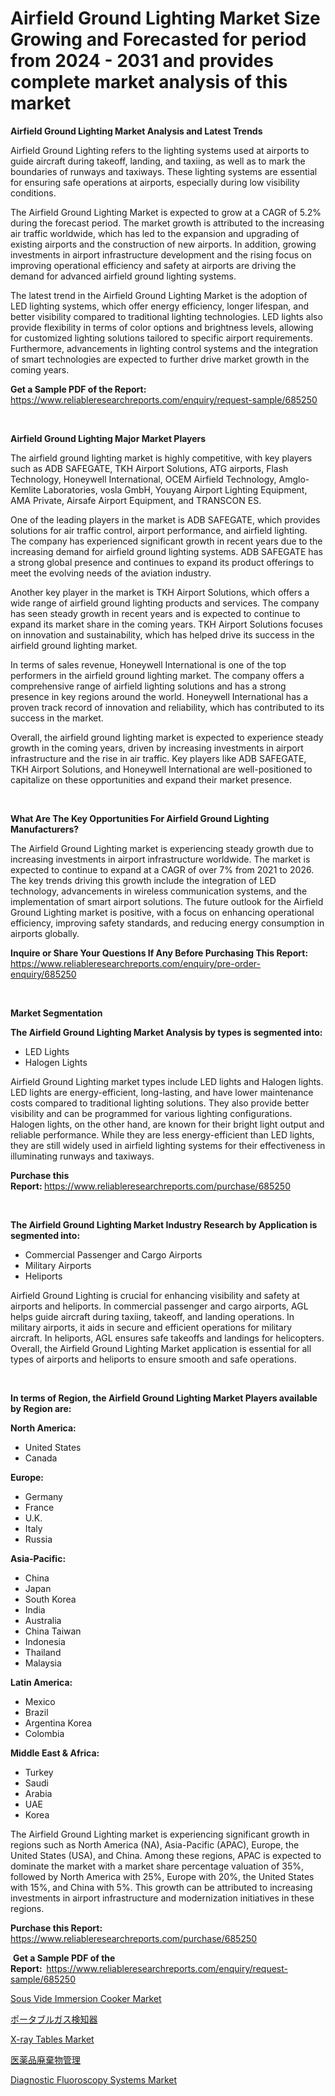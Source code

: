 <p><h1>Airfield Ground Lighting Market Size Growing and Forecasted for period from 2024 - 2031 and provides complete market analysis of this market</h1></p><p><strong>Airfield Ground Lighting Market Analysis and Latest Trends</strong></p>
<p><p>Airfield Ground Lighting refers to the lighting systems used at airports to guide aircraft during takeoff, landing, and taxiing, as well as to mark the boundaries of runways and taxiways. These lighting systems are essential for ensuring safe operations at airports, especially during low visibility conditions.</p><p>The Airfield Ground Lighting Market is expected to grow at a CAGR of 5.2% during the forecast period. The market growth is attributed to the increasing air traffic worldwide, which has led to the expansion and upgrading of existing airports and the construction of new airports. In addition, growing investments in airport infrastructure development and the rising focus on improving operational efficiency and safety at airports are driving the demand for advanced airfield ground lighting systems.</p><p>The latest trend in the Airfield Ground Lighting Market is the adoption of LED lighting systems, which offer energy efficiency, longer lifespan, and better visibility compared to traditional lighting technologies. LED lights also provide flexibility in terms of color options and brightness levels, allowing for customized lighting solutions tailored to specific airport requirements. Furthermore, advancements in lighting control systems and the integration of smart technologies are expected to further drive market growth in the coming years.</p></p>
<p><strong>Get a Sample PDF of the Report:&nbsp;</strong> <a href="https://www.reliableresearchreports.com/enquiry/request-sample/685250">https://www.reliableresearchreports.com/enquiry/request-sample/685250</a></p>
<p>&nbsp;</p>
<p><strong>Airfield Ground Lighting Major Market Players</strong></p>
<p><p>The airfield ground lighting market is highly competitive, with key players such as ADB SAFEGATE, TKH Airport Solutions, ATG airports, Flash Technology, Honeywell International, OCEM Airfield Technology, Amglo-Kemlite Laboratories, vosla GmbH, Youyang Airport Lighting Equipment, AMA Private, Airsafe Airport Equipment, and TRANSCON ES.</p><p>One of the leading players in the market is ADB SAFEGATE, which provides solutions for air traffic control, airport performance, and airfield lighting. The company has experienced significant growth in recent years due to the increasing demand for airfield ground lighting systems. ADB SAFEGATE has a strong global presence and continues to expand its product offerings to meet the evolving needs of the aviation industry.</p><p>Another key player in the market is TKH Airport Solutions, which offers a wide range of airfield ground lighting products and services. The company has seen steady growth in recent years and is expected to continue to expand its market share in the coming years. TKH Airport Solutions focuses on innovation and sustainability, which has helped drive its success in the airfield ground lighting market.</p><p>In terms of sales revenue, Honeywell International is one of the top performers in the airfield ground lighting market. The company offers a comprehensive range of airfield lighting solutions and has a strong presence in key regions around the world. Honeywell International has a proven track record of innovation and reliability, which has contributed to its success in the market.</p><p>Overall, the airfield ground lighting market is expected to experience steady growth in the coming years, driven by increasing investments in airport infrastructure and the rise in air traffic. Key players like ADB SAFEGATE, TKH Airport Solutions, and Honeywell International are well-positioned to capitalize on these opportunities and expand their market presence.</p></p>
<p>&nbsp;</p>
<p><strong>What Are The Key Opportunities For Airfield Ground Lighting Manufacturers?</strong></p>
<p><p>The Airfield Ground Lighting market is experiencing steady growth due to increasing investments in airport infrastructure worldwide. The market is expected to continue to expand at a CAGR of over 7% from 2021 to 2026. The key trends driving this growth include the integration of LED technology, advancements in wireless communication systems, and the implementation of smart airport solutions. The future outlook for the Airfield Ground Lighting market is positive, with a focus on enhancing operational efficiency, improving safety standards, and reducing energy consumption in airports globally.</p></p>
<p><strong>Inquire or Share Your Questions If Any Before Purchasing This Report:</strong> <a href="https://www.reliableresearchreports.com/enquiry/pre-order-enquiry/685250">https://www.reliableresearchreports.com/enquiry/pre-order-enquiry/685250</a></p>
<p>&nbsp;</p>
<p><strong>Market Segmentation</strong></p>
<p><strong>The Airfield Ground Lighting Market Analysis by types is segmented into:</strong></p>
<p><ul><li>LED Lights</li><li>Halogen Lights</li></ul></p>
<p><p>Airfield Ground Lighting market types include LED lights and Halogen lights. LED lights are energy-efficient, long-lasting, and have lower maintenance costs compared to traditional lighting solutions. They also provide better visibility and can be programmed for various lighting configurations. Halogen lights, on the other hand, are known for their bright light output and reliable performance. While they are less energy-efficient than LED lights, they are still widely used in airfield lighting systems for their effectiveness in illuminating runways and taxiways.</p></p>
<p><strong>Purchase this Report:&nbsp;</strong><a href="https://www.reliableresearchreports.com/purchase/685250">https://www.reliableresearchreports.com/purchase/685250</a></p>
<p>&nbsp;</p>
<p><strong>The Airfield Ground Lighting Market Industry Research by Application is segmented into:</strong></p>
<p><ul><li>Commercial Passenger and Cargo Airports</li><li>Military Airports</li><li>Heliports</li></ul></p>
<p><p>Airfield Ground Lighting is crucial for enhancing visibility and safety at airports and heliports. In commercial passenger and cargo airports, AGL helps guide aircraft during taxiing, takeoff, and landing operations. In military airports, it aids in secure and efficient operations for military aircraft. In heliports, AGL ensures safe takeoffs and landings for helicopters. Overall, the Airfield Ground Lighting Market application is essential for all types of airports and heliports to ensure smooth and safe operations.</p></p>
<p>&nbsp;</p>
<p><strong>In terms of Region, the Airfield Ground Lighting Market Players available by Region are:</strong></p>
<p>
    <p> <strong> North America: </strong>
        <ul>
            <li>United States</li>
            <li>Canada</li>
        </ul>
        </p> 
    <p> <strong> Europe: </strong>
        <ul>
            <li>Germany</li>
            <li>France</li>
            <li>U.K.</li>
            <li>Italy</li>
            <li>Russia</li>
        </ul>
        </p> 
    <p> <strong> Asia-Pacific: </strong>
        <ul>
            <li>China</li>
            <li>Japan</li>
            <li>South Korea</li>
            <li>India</li>
            <li>Australia</li>
            <li>China Taiwan</li>
            <li>Indonesia</li>
            <li>Thailand</li>
            <li>Malaysia</li>
        </ul>
        </p> 
    <p> <strong> Latin America: </strong>
        <ul>
            <li>Mexico</li>
            <li>Brazil</li>
            <li>Argentina Korea</li>
            <li>Colombia</li>
        </ul>
        </p> 
    <p> <strong> Middle East & Africa: </strong>
        <ul>
            <li>Turkey</li>
            <li>Saudi</li>
            <li>Arabia</li>
            <li>UAE</li>
            <li>Korea</li>
        </ul>
    </p>
    </p>
<p><p>The Airfield Ground Lighting market is experiencing significant growth in regions such as North America (NA), Asia-Pacific (APAC), Europe, the United States (USA), and China. Among these regions, APAC is expected to dominate the market with a market share percentage valuation of 35%, followed by North America with 25%, Europe with 20%, the United States with 15%, and China with 5%. This growth can be attributed to increasing investments in airport infrastructure and modernization initiatives in these regions.</p></p>
<p><strong>Purchase this Report: </strong><a href="https://www.reliableresearchreports.com/purchase/685250">https://www.reliableresearchreports.com/purchase/685250</a></p>
<p>&nbsp;<strong>Get a Sample PDF of the Report:&nbsp;&nbsp;</strong><a href="https://www.reliableresearchreports.com/enquiry/request-sample/685250">https://www.reliableresearchreports.com/enquiry/request-sample/685250</a></p>
<p><strong></strong></p>
<p><p><a href="https://github.com/mancsybtousav/Market-Research-Report-List-1/blob/main/sous-vide-immersion-cooker-market.md">Sous Vide Immersion Cooker Market</a></p><p><a href="https://github.com/xtkhtofdt934839/Market-Research-Report-List-1/blob/main/85131505934.md">ポータブルガス検知器</a></p><p><a href="https://issuu.com/reportprime-2/docs/x-ray-tables-market-size-2030.pptx">X-ray Tables Market</a></p><p><a href="https://github.com/ddwcuskozol07187/Market-Research-Report-List-1/blob/main/89247585935.md">医薬品廃棄物管理</a></p><p><a href="https://issuu.com/reportprime-2/docs/diagnostic-fluoroscopy-systems-market-size-2030.pp">Diagnostic Fluoroscopy Systems Market</a></p></p>